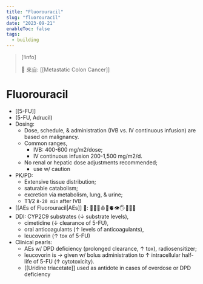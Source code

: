 ```yaml
---
title: "Fluorouracil"
slug: "fluorouracil"
date: "2023-09-21"
enableToc: false
tags:
  - building
---
```


> [!info]
>
> 🌱 來自: [[Metastatic Colon Cancer]]

# Fluorouracil

- [[5-FU]]
- (5-FU, Adrucil)
- Dosing:
  - Dose, schedule, & administration (IVB vs. IV continuous infusion) are based on malignancy.
  - Common ranges,
    - IVB: 400-600 mg/m2/dose;
    - IV continuous infusion 200-1,500 mg/m2/d.
  - No renal or hepatic dose adjustments recommended;
    - use w/ caution
- PK/PD:
  - Extensive tissue distribution;
  - saturable catabolism;
  - excretion via metabolism, lung, & urine;
  - T1/2 `8-20 min` after IVB
- [[AEs of Fluorouracil|AEs]] 󰒖: 💩👄🤮🩸🤞🫀👁️🖐️🦶😇🐌
- DDI: CYP2C9 substrates (↓ substrate levels),
  - cimetidine (↓ clearance of 5-FU),
  - oral anticoagulants (↑ levels of anticoagulants),
  - leucovorin (↑ tox of 5-FU)
- Clinical pearls:
  - AEs w/ DPD deficiency (prolonged clearance, ↑ tox), radiosensitizer;
  - leucovorin is → given w/ bolus administration to ↑ intracellular half-life of 5-FU (↑ cytotoxicity).
  - [[Uridine triacetate]] used as antidote in cases of overdose or DPD deficiency

